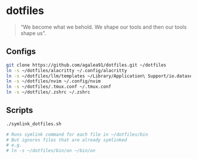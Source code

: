 # dotfiles

> “We become what we behold. We shape our tools and then our tools shape us”.

## Configs
```bash
git clone https://github.com/agalea91/dotfiles.git ~/dotfiles
ln -s ~/dotfiles/alacritty ~/.config/alacritty
ln -s ~/dotfiles/llm/templates ~/Library/Application\ Support/io.datasette.llm/templates
ln -s ~/dotfiles/nvim ~/.config/nvim
ln -s ~/dotfiles/.tmux.conf ~/.tmux.conf
ln -s ~/dotfiles/.zshrc ~/.zshrc
```

## Scripts
```bash
./symlink_dotfiles.sh

# Runs symlink command for each file in ~/dotfiles/bin
# But ignores files that are already symlinked
# e.g.
# ln -s ~/dotfiles/bin/on ~/bin/on
```


